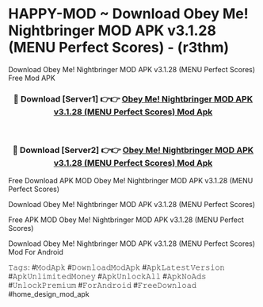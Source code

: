 # HAPPY-MOD ~ Download Obey Me! Nightbringer MOD APK v3.1.28 (MENU Perfect Scores) - (r3thm)
Download Obey Me! Nightbringer MOD APK v3.1.28 (MENU Perfect Scores) Free Mod APK

<div align="center">
<h3>🔴 Download [Server1] 👉👉 <a href="https://apk-comot.site?title=Obey_Me!_Nightbringer_MOD_APK_v3.1.28_(MENU_Perfect_Scores)">Obey Me! Nightbringer MOD APK v3.1.28 (MENU Perfect Scores) Mod Apk</a></h3><br>

<h3>🔴 Download [Server2] 👉👉 <a href="https://apk-comot.site?title=Obey_Me!_Nightbringer_MOD_APK_v3.1.28_(MENU_Perfect_Scores)">Obey Me! Nightbringer MOD APK v3.1.28 (MENU Perfect Scores) Mod Apk</a></h3>
</div>


Free Download APK MOD Obey Me! Nightbringer MOD APK v3.1.28 (MENU Perfect Scores)

Download Obey Me! Nightbringer MOD APK v3.1.28 (MENU Perfect Scores) 

Free APK MOD Obey Me! Nightbringer MOD APK v3.1.28 (MENU Perfect Scores) 

Download Obey Me! Nightbringer MOD APK v3.1.28 (MENU Perfect Scores) Mod For Android

𝚃𝚊𝚐𝚜: #𝙼𝚘𝚍𝙰𝚙𝚔 #𝙳𝚘𝚠𝚗𝚕𝚘𝚊𝚍𝙼𝚘𝚍𝙰𝚙𝚔 #𝙰𝚙𝚔𝙻𝚊𝚝𝚎𝚜𝚝𝚅𝚎𝚛𝚜𝚒𝚘𝚗 #𝙰𝚙𝚔𝚄𝚗𝚕𝚒𝚖𝚒𝚝𝚎𝚍𝙼𝚘𝚗𝚎𝚢 #𝙰𝚙𝚔𝚄𝚗𝚕𝚘𝚌𝚔𝙰𝚕𝚕 #𝙰𝚙𝚔𝙽𝚘𝙰𝚍𝚜 #𝚄𝚗𝚕𝚘𝚌𝚔𝙿𝚛𝚎𝚖𝚒𝚞𝚖 #𝙵𝚘𝚛𝙰𝚗𝚍𝚛𝚘𝚒𝚍 #𝙵𝚛𝚎𝚎𝙳𝚘𝚠𝚗𝚕𝚘𝚊𝚍 #home_design_mod_apk